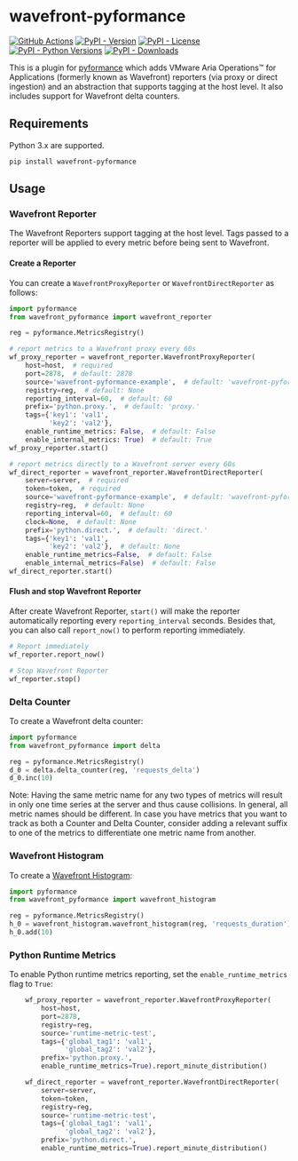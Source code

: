 # wavefront-pyformance

[![GitHub Actions](https://github.com/wavefrontHQ/wavefront-pyformance/actions/workflows/main.yml/badge.svg)](https://github.com/wavefrontHQ/wavefront-pyformance/actions)
[![PyPI - Version](https://img.shields.io/pypi/v/wavefront-pyformance)](https://pypi.org/project/wavefront-pyformance)
[![PyPI - License](https://img.shields.io/pypi/l/wavefront-pyformance)](https://pypi.org/project/wavefront-pyformance)
[![PyPI - Python Versions](https://img.shields.io/pypi/pyversions/wavefront-pyformance)](https://pypi.org/project/wavefront-pyformance)
[![PyPI - Downloads](https://img.shields.io/pypi/dm/wavefront-pyformance)](https://pypi.org/project/wavefront-pyformance)


This is a plugin for [pyformance](https://github.com/omergertel/pyformance) which adds VMware Aria Operations™ for Applications (formerly known as Wavefront) reporters (via proxy or direct ingestion) and an abstraction that supports tagging at the host level. It also includes support for Wavefront delta counters.

## Requirements
Python 3.x are supported.

```
pip install wavefront-pyformance
```

## Usage

### Wavefront Reporter

The Wavefront Reporters support tagging at the host level. Tags passed to a reporter will be applied to every metric before being sent to Wavefront.

#### Create a Reporter
You can create a `WavefrontProxyReporter` or `WavefrontDirectReporter` as follows:

```Python
import pyformance
from wavefront_pyformance import wavefront_reporter

reg = pyformance.MetricsRegistry()

# report metrics to a Wavefront proxy every 60s
wf_proxy_reporter = wavefront_reporter.WavefrontProxyReporter(
    host=host,  # required
    port=2878,  # default: 2878
    source='wavefront-pyformance-example',  # default: 'wavefront-pyformance'
    registry=reg,  # default: None
    reporting_interval=60,  # default: 60
    prefix='python.proxy.',  # default: 'proxy.'
    tags={'key1': 'val1',
          'key2': 'val2'},
    enable_runtime_metrics: False,  # default: False
    enable_internal_metrics: True)  # default: True
wf_proxy_reporter.start()

# report metrics directly to a Wavefront server every 60s
wf_direct_reporter = wavefront_reporter.WavefrontDirectReporter(
    server=server,  # required
    token=token,  # required
    source='wavefront-pyformance-example',  # default: 'wavefront-pyformance'
    registry=reg,  # default: None
    reporting_interval=60,  # default: 60
    clock=None,  # default: None
    prefix='python.direct.',  # default: 'direct.'
    tags={'key1': 'val1',
          'key2': 'val2'},  # default: None
    enable_runtime_metrics=False,  # default: False
    enable_internal_metrics=False)  # default: False
wf_direct_reporter.start()
```
#### Flush and stop Wavefront Reporter
 After create Wavefront Reporter, `start()` will make the reporter automatically reporting every `reporting_interval` seconds.
 Besides that, you can also call `report_now()` to perform reporting immediately.
 ```Python
# Report immediately
wf_reporter.report_now()

# Stop Wavefront Reporter
wf_reporter.stop()
```

### Delta Counter

To create a Wavefront delta counter:

```Python
import pyformance
from wavefront_pyformance import delta

reg = pyformance.MetricsRegistry()
d_0 = delta.delta_counter(reg, 'requests_delta')
d_0.inc(10)
```

Note: Having the same metric name for any two types of metrics will result in only one time series at the server and thus cause collisions.
In general, all metric names should be different. In case you have metrics that you want to track as both a Counter and Delta Counter, consider adding a relevant suffix to one of the metrics to differentiate one metric name from another.

### Wavefront Histogram

To create a [Wavefront Histogram](https://docs.wavefront.com/proxies_histograms.html):

```Python
import pyformance
from wavefront_pyformance import wavefront_histogram

reg = pyformance.MetricsRegistry()
h_0 = wavefront_histogram.wavefront_histogram(reg, 'requests_duration')
h_0.add(10)
```

### Python Runtime Metrics

To enable Python runtime metrics reporting, 
set the `enable_runtime_metrics` flag to `True`:

```Python
    wf_proxy_reporter = wavefront_reporter.WavefrontProxyReporter(
        host=host,
        port=2878,
        registry=reg,
        source='runtime-metric-test',
        tags={'global_tag1': 'val1',
              'global_tag2': 'val2'},
        prefix='python.proxy.',
        enable_runtime_metrics=True).report_minute_distribution()

    wf_direct_reporter = wavefront_reporter.WavefrontDirectReporter(
        server=server,
        token=token,
        registry=reg,
        source='runtime-metric-test',
        tags={'global_tag1': 'val1',
              'global_tag2': 'val2'},
        prefix='python.direct.',
        enable_runtime_metrics=True).report_minute_distribution()
```
